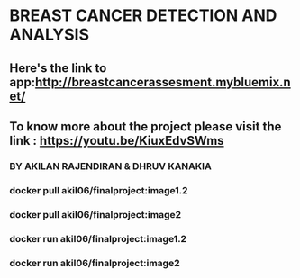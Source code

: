 # BREAST CANCER DETECTION AND ANALYSIS

## Here's the link to app:http://breastcancerassesment.mybluemix.net/

## To know more about the project please visit the link : https://youtu.be/KiuxEdvSWms


### BY AKILAN RAJENDIRAN & DHRUV KANAKIA

### docker pull akil06/finalproject:image1.2
### docker pull akil06/finalproject:image2
### docker run akil06/finalproject:image1.2
### docker run akil06/finalproject:image2